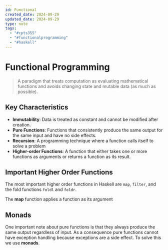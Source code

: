 ```yaml
---
id: Functional
created_date: 2024-09-29
updated_date: 2024-09-29
type: note
tags:
  - "#cpts355"
  - "#functionalprogramming"
  - "#haskell"
---
```


# Functional Programming

> A paradigm that treats computation as evaluating mathematical functions and avoids changing state and mutable data (as much as possible).

## Key Characteristics

- **Immutability**: Data is treated as constant and cannot be modified after creation.
- **Pure Functions**: Functions that consistently produce the same output for the same input and have no side effects.
- **Recursion**: A programming technique where a function calls itself to solve a problem
- **Higher-order Functions**: A function that either takes one or more functions as arguments or returns a function as its result.

## Important Higher Order Functions

The most important higher order functions in Haskell are `map`, `filter`, and the fold functions `foldl` and `foldr`.

The **map** function applies a function as its argument

## Monads

One important note about pure functions is that they always produce the same output regardless of input. As a consequence pure functions cannot have exception handling because exceptions are a side effect. To solve this we use **monads**. 